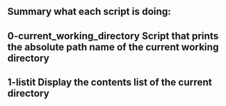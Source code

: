 Summary what each script is doing:
----------------------------
0-current_working_directory
Script that prints the absolute path name of the current working directory
----------------------------
1-listit
Display the contents list of the current directory
----------------------------
